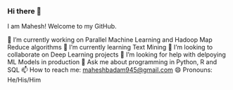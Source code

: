 ### Hi there 👋

<!--
**mbadamve/mbadamve** is a ✨ _special_ ✨ repository because its `README.md` (this file) appears on your GitHub profile.
-->
I am Mahesh! Welcome to my GitHub.


 🔭 I’m currently working on Parallel Machine Learning and Hadoop Map Reduce algorithms
 🌱 I’m currently learning Text Mining
 👯 I’m looking to collaborate on Deep Learning projects
 🤔 I’m looking for help with delpoying ML Models in production
 💬 Ask me about programming in Python, R and SQL 
 📫 How to reach me: maheshbadam945@gmail.com
 😄 Pronouns: He/His/Him

